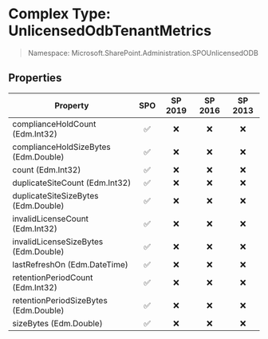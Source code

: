 # Complex Type: UnlicensedOdbTenantMetrics

> Namespace: Microsoft.SharePoint.Administration.SPOUnlicensedODB

## Properties

Property | SPO | SP 2019 | SP 2016 | SP 2013
----------|:---:|:-------:|:-------:|:-------:
complianceHoldCount (Edm.Int32) | ✅ | ❌ | ❌ | ❌
complianceHoldSizeBytes (Edm.Double) | ✅ | ❌ | ❌ | ❌
count (Edm.Int32) | ✅ | ❌ | ❌ | ❌
duplicateSiteCount (Edm.Int32) | ✅ | ❌ | ❌ | ❌
duplicateSiteSizeBytes (Edm.Double) | ✅ | ❌ | ❌ | ❌
invalidLicenseCount (Edm.Int32) | ✅ | ❌ | ❌ | ❌
invalidLicenseSizeBytes (Edm.Double) | ✅ | ❌ | ❌ | ❌
lastRefreshOn (Edm.DateTime) | ✅ | ❌ | ❌ | ❌
retentionPeriodCount (Edm.Int32) | ✅ | ❌ | ❌ | ❌
retentionPeriodSizeBytes (Edm.Double) | ✅ | ❌ | ❌ | ❌
sizeBytes (Edm.Double) | ✅ | ❌ | ❌ | ❌